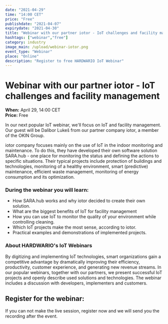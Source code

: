 ```yaml
---
date: "2021-04-29"
time: "14:00 CET"
price: "Free"
publishdate: "2021-04-07"
expirydate: "2021-04-30"
title: "Webinar with our partner iotor - IoT challenges and facility management"
hashtags: ["webinar","free"]
category: industry
image_main: /upload/webinar-iotor.png
event_type: "Webinar"
place: "Online"
description: "Register to free HARDWARIO IoT Webinar"
---
```


<div class = "row">
<div class = "col pr-30">
<h1 class="font-weight-black font-36 font-md-46 pb-20 pb-md-30 font-md-lnh48">Webinar with our partner iotor - IoT challenges and facility management</h1>
<p>
<strong>When:</strong> April 29, 14:00 CET<br/>
<strong>Price:</strong> Free</p>

<p>In our next popular IoT webinar, we'll focus on IoT and facility management. Our guest will be Dalibor Lukeš from our partner company iotor, a member of the OKIN Group.</p>

<p>iotor company focuses mainly on the use of IoT in the indoor monitoring and maintenance. To do this, they have developed their own software solution SARA.hub - one place for monitoring the status and defining the actions to specific situations. Their typical projects include protection of buildings and technologies, monitoring of a healthy environment, smart (predictive) maintenance, efficient waste management, monitoring of energy consumption and its optimization.</p> 

<h3 class="font-weight-black font-22 font-md-28 pb-10 font-md-lnh32">During the webinar you will learn:</h3>

<ul>
     <li class = "mb-0 pb-0"> How SARA.hub works and why iotor decided to create their own solution. </li>
     <li class = "mb-0 pb-0"> What are the biggest benefits of IoT for facility management </li>
     <li class = "mb-0 pb-0"> How you can use IoT to monitor the quality of your environment while controlling cleaning. </li>
     <li class = "mb-0 pb-0"> Which IoT projects make the most sense, according to iotor. </li>
     <li class = "mb-0 pb-0"> Practical examples and demonstrations of implemented projects. </li>
</ul>

<h3 class="font-weight-black font-22 font-md-28 pb-10 font-md-lnh32">About HARDWARIO's IoT Webinars</h3>
<p>By digitizing and implementing IoT technologies, smart organizations gain a competitive advantage by dramatically improving their efficiency, productivity, customer experience, and generating new revenue streams. In our popular webinars, together with our partners, we present successful IoT projects and openly describe used solutions and technologies. The webinar includes a discussion with developers, implementers and customers.</p>

</div>
<div class = "col-12 col-md-5">
<div class = "px-10 py-20 mb-20 shadow">
<h2 class = "font-weight-black font-24 font-md-24 mb-20">Register for the webinar:</h2>
<script charset="utf-8" type="text/javascript" src="//js.hsforms.net/forms/shell.js"></script>
<script>
jQuery(window).scroll(function() {
if (!jQuery('.hbspt-form').length) {
hbspt.forms.create({
    portalId: "5453210",
    formId: "3e9ad414-1090-4e0d-b5ec-6b839ee1e59d"
});
}
});
</script>

<p class = "font-14 font-lnh16">If you can not make the live session, register now and we will send you the recording after the event.</p>
</div>
</div>
</div>